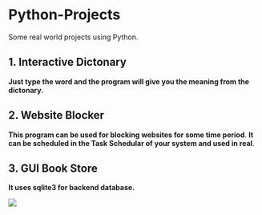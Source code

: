 # Python-Projects
Some real world projects using Python.


## 1. Interactive Dictonary
**Just type the word and the program will give you the meaning from the dictonary.**

## 2. Website Blocker
**This program can be used for blocking websites for some time period**.
**It can be scheduled in the Task Schedular of your system and used in real**.

## 3. GUI Book Store
**It uses sqlite3 for backend database.**

![](https://github.com/[Ayush8085]/[Python-Projects]/blob/[master]/Book%20Store/Screenshot.png?raw=true)
